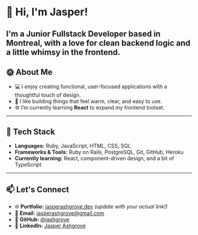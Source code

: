 # 👋 Hi, I'm Jasper!

I'm a **Junior Fullstack Developer** based in Montreal, with a love for clean backend logic and a little whimsy in the frontend.
---

## 🌞 About Me

- 💻 I enjoy creating functional, user-focused applications with a thoughtful touch of design.
- 🌈 I like building things that feel warm, clear, and easy to use.
- ⚙️ I’m currently learning **React** to expand my frontend toolset.

---

## 🔧 Tech Stack

- **Languages:** Ruby, JavaScript, HTML, CSS, SQL  
- **Frameworks & Tools:** Ruby on Rails, PostgreSQL, Git, GitHub, Heroku  
- **Currently learning:** React, component-driven design, and a bit of TypeScript

---

## 📫 Let's Connect

- 🌐 **Portfolio:** [jasperashgrove.dev]((https://jashgrove.github.io/)) *(update with your actual link!)*
- 📧 **Email:** [jasperashgrove@gmail.com](mailto:jasperashgrove@gmail.com)  
- 🐙 **GitHub:** [@jashgrove](https://github.com/jashgrove)  
- 💼 **LinkedIn:** [Jasper Ashgrove](https://www.linkedin.com/in/jasper-ashgrove/)
